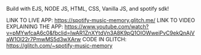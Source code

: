 Build with EJS, NODE JS, HTML, CSS, Vanilla JS, and spotify sdk!

LINK TO LIVE APP: https://spotify-music-memory.glitch.me/
LINK TO VIDEO EXPLAINING THE APP: https://www.youtube.com/watch?v=pMYwfcaA6c0&fbclid=IwAR1ZnXYtdVn3A8K9pQ1OIOWweiPvC9ekQnAjVaW1Ol22r7PmwMS5d3wXArw
CODE IN GLITCH: https://glitch.com/~spotify-music-memory

